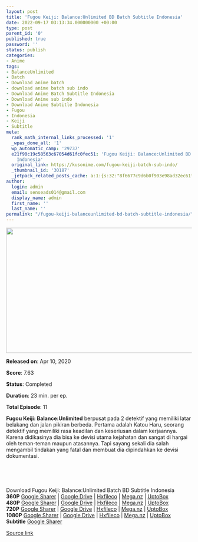 ```yaml
---
layout: post
title: 'Fugou Keiji: Balance:Unlimited BD Batch Subtitle Indonesia'
date: 2022-09-17 03:13:34.000000000 +00:00
type: post
parent_id: '0'
published: true
password: ''
status: publish
categories:
- Anime
tags:
- BalanceUnlimited
- Batch
- Download anime batch
- download anime batch sub indo
- Download Anime Batch Subtitle Indonesia
- Download Anime sub indo
- Download Anime Subtitle Indonesia
- Fugou
- Indonesia
- Keiji
- Subtitle
meta:
  rank_math_internal_links_processed: '1'
  _wpas_done_all: '1'
  wp_automatic_camp: '29737'
  e21f90c19c58563c67054d61fc0fec51: 'Fugou Keiji: Balance:Unlimited BD Batch Subtitle
    Indonesia'
  original_link: https://kusonime.com/fugou-keiji-batch-sub-indo/
  _thumbnail_id: '30187'
  _jetpack_related_posts_cache: a:1:{s:32:"8f6677c9d6b0f903e98ad32ec61f8deb";a:2:{s:7:"expires";i:1663490193;s:7:"payload";a:3:{i:0;a:1:{s:2:"id";i:30168;}i:1;a:1:{s:2:"id";i:30055;}i:2;a:1:{s:2:"id";i:30079;}}}}
author:
  login: admin
  email: senseads014@gmail.com
  display_name: admin
  first_name: ''
  last_name: ''
permalink: "/fugou-keiji-balanceunlimited-bd-batch-subtitle-indonesia/"
---
```

<p><img width="605" height="340" src="{{ site.baseurl }}/assets/2022/09/Fugou-Keiji-Balance-Unlimited-605x340.jpg" class="attachment-thumb-large size-thumb-large wp-post-image" alt="" loading="lazy" title="Fugou Keiji: Balance:Unlimited BD Batch Subtitle Indonesia" srcset="https://kusonime.com/wp-content/uploads/2020/08/Fugou-Keiji-Balance-Unlimited-605x340.jpg 605w, https://kusonime.com/wp-content/uploads/2020/08/Fugou-Keiji-Balance-Unlimited-300x169.jpg 300w, https://kusonime.com/wp-content/uploads/2020/08/Fugou-Keiji-Balance-Unlimited-768x432.jpg 768w, https://kusonime.com/wp-content/uploads/2020/08/Fugou-Keiji-Balance-Unlimited-520x292.jpg 520w, https://kusonime.com/wp-content/uploads/2020/08/Fugou-Keiji-Balance-Unlimited.jpg 1000w" sizes="(max-width: 605px) 100vw, 605px" />
<p><b>Released on</b>: Apr 10, 2020</p>
<p>
<p><b>Score</b>: 7.63</p>
<p>
<p><b>Status</b>: Completed</p>
<p>
<p><b>Duration</b>: 23 min. per ep.</p>
<p>
<p><b>Total Episode</b>: 11</p>
<p>
<p><strong>Fugou Keiji: Balance:Unlimited</strong> berpusat pada 2 detektif yang memiliki latar belakang dan jalan pikiran berbeda. Pertama adalah Katou Haru, seorang detektif yang memiliki rasa keadilan dan keseriusan dalam kerjaannya. Karena didikasinya dia bisa ke devisi utama kejahatan dan sangat di hargai oleh teman-teman maupun atasannya. Tapi sayang sekali dia salah mengambil tindakan yang fatal dan membuat dia dipindahkan ke devisi dokumentasi.</p>
<p>
<p> </p>
<p>
<p> </p>
<p>
<div class="smokeddl">
<div class="smokettl">Download Fugou Keiji: Balance:Unlimited Batch BD Subtitle Indonesia</div>
<div class="smokeurl"><strong>360P</strong> <a href="https://acefile.co/f/57186819/kusonime-detektif-sultan-bd-360p-rar" target="_blank" rel="noopener noreferrer">Google Sharer</a> | <a href="https://drive.google.com/u/4/uc?id=14GzmXcV1ZlND0sKGT2uAioA3nUczk3Nw&amp;export=download" target="_blank" rel="noopener">Google Drive</a> | <a href="https://hxfile.co/v004ozoxizxo" target="_blank" rel="noopener">Hxfileco</a> | <a href="https://mega.nz/file/k2oCHC7J#sw-PQZH8Lj2yxe1POTW1YhjHWC8BLH10--nHi37e8KI" target="_blank" rel="noopener noreferrer">Mega.nz</a> | <a href="https://uptobox.com/ch4lrr1i8jf6" target="_blank" rel="noopener">UptoBox</a></div>
<div class="smokeurl"><strong>480P</strong> <a href="https://acefile.co/f/57186821/kusonime-detektif-sultan-bd-480p-rar" target="_blank" rel="noopener noreferrer">Google Sharer</a> | <a href="https://drive.google.com/u/4/uc?id=1mT-qbUehsnNYHnCHgrLmMf4Ymm0UdqKJ&amp;export=download" target="_blank" rel="noopener">Google Drive</a> | <a href="https://hxfile.co/c7a6phkmqxdh" target="_blank" rel="noopener">Hxfileco</a> | <a href="https://mega.nz/file/kjxixY6R#H_yTK-26IMOVk3BhrxbrJ2sep9ovisJ48Een54VMn70" target="_blank" rel="noopener noreferrer">Mega.nz</a> | <a href="https://uptobox.com/csjpj3xripee" target="_blank" rel="noopener">UptoBox</a></div>
<div class="smokeurl"><strong>720P</strong> <a href="https://acefile.co/f/57186824/kusonime-detektif-sultan-bd-720p-rar" target="_blank" rel="noopener noreferrer">Google Sharer</a> | <a href="https://drive.google.com/u/4/uc?id=1JwrPjP6gp2rFCQqvSnLgvdGmWZoBMgTQ&amp;export=download" target="_blank" rel="noopener">Google Drive</a> | <a href="https://hxfile.co/u6ta02e3yxfg" target="_blank" rel="noopener">Hxfileco</a> | <a href="https://mega.nz/file/N2hSHaCC#68T5uM3OlI-gGyoXOezaBGQJliF75faN7LpRjg3j-Ks" target="_blank" rel="noopener noreferrer">Mega.nz</a> | <a href="https://uptobox.com/9vhgpjadezue" target="_blank" rel="noopener">UptoBox</a></div>
<div class="smokeurl"><strong>1080P</strong> <a href="https://acefile.co/f/57186827/kusonime-detektif-sultan-bd-1080p-rar" target="_blank" rel="noopener noreferrer">Google Sharer</a> | <a href="https://drive.google.com/u/4/uc?id=15wNAAqaF0DmdJjNC63NORh8YCkOA0wYp&amp;export=download" target="_blank" rel="noopener">Google Drive</a> | <a href="https://hxfile.co/eksruuh0uqg7" target="_blank" rel="noopener">Hxfileco</a> | <a href="https://mega.nz/file/dygkwY4C#syUu9Lr_B3i4hqQt0jd1ooG3kQ6Ufagmw_xe6POvFk0" target="_blank" rel="noopener noreferrer">Mega.nz</a> | <a href="https://uptobox.com/164geox5bdxo" target="_blank" rel="noopener">UptoBox</a></div>
<div class="smokeurl"><strong>Subtitle</strong> <a href="https://acefile.co/f/57186832/kusonime-detektif-sultan-bd-fontsubs-rar" target="_blank" rel="noopener noreferrer">Google Sharer</a></div>
</div>
<p><a href="https://kusonime.com/fugou-keiji-batch-sub-indo/">Source link </a></p>
